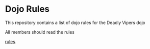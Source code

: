 Dojo Rules
==========

This repository contains a list of dojo rules for the Deadly Vipers dojo

All members should read the rules

[rules](https://github.com/deadlyvipers).

